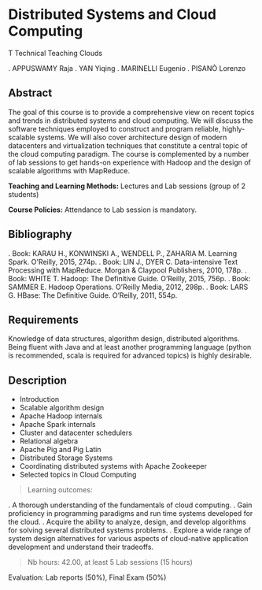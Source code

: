 # Distributed Systems and Cloud Computing
T Technical Teaching                 Clouds

. APPUSWAMY Raja
. YAN Yiqing
. MARINELLI Eugenio
. PISANÒ Lorenzo

## Abstract

The goal of this course is to provide a comprehensive view on recent topics and trends in distributed systems and cloud computing. We will discuss the software techniques employed to construct and program reliable, highly-scalable systems. We will also cover architecture design of modern datacenters and virtualization techniques that constitute a central topic of the cloud computing paradigm. The course is complemented by a number of lab sessions to get hands-on experience with Hadoop and the design of scalable algorithms with MapReduce.

**Teaching and Learning Methods:** Lectures and Lab sessions (group of 2 students) 

**Course Policies:** Attendance to Lab session is mandatory.


## Bibliography

. Book: KARAU H., KONWINSKI A., WENDELL P., ZAHARIA M. Learning Spark. O'Reilly, 2015, 274p.
. Book: LIN J., DYER C. Data-intensive Text Processing with MapReduce. Morgan & Claypool Publishers, 2010, 178p.
. Book: WHITE T. Hadoop: The Definitive Guide. O’Reilly, 2015, 756p.
. Book: SAMMER E. Hadoop Operations. O’Reilly Media, 2012, 298p.
. Book: LARS G. HBase: The Definitive Guide. O’Reilly, 2011, 554p.

## Requirements

Knowledge of data structures, algorithm design, distributed algorithms. Being fluent with Java and at least another programming language (python is recommended, scala is required for advanced topics) is highly desirable.


## Description

- Introduction
- Scalable algorithm design
- Apache Hadoop internals
- Apache Spark internals
- Cluster and datacenter schedulers
- Relational algebra
- Apache Pig and Pig Latin
- Distributed Storage Systems
- Coordinating distributed systems with Apache Zookeeper
- Selected topics in Cloud Computing

> Learning outcomes:

. A thorough understanding of the fundamentals of cloud computing.
. Gain proficiency in programming paradigms and run time systems developed for the cloud.
. Acquire the ability to analyze, design, and develop algorithms for solving several distributed systems problems.
. Explore a wide range of system design alternatives for various aspects of cloud-native application development and understand their tradeoffs.

> Nb hours: 42.00, at least 5 Lab sessions (15 hours)

Evaluation: Lab reports (50%), Final Exam (50%)
